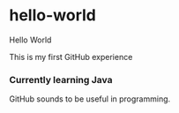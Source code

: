 # hello-world
Hello World

This is my first GitHub experience

### Currently learning Java
GitHub sounds to be useful in programming.
